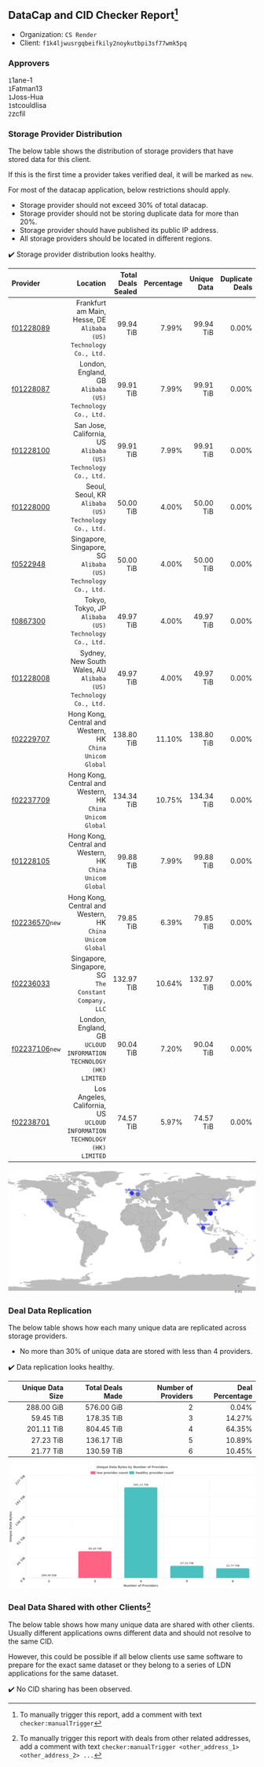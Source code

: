 ## DataCap and CID Checker Report[^1]
 - Organization: `CS Render`
 - Client: `f1k4ljwusrgqbeifkily2noykutbpi3sf77wmk5pq`
### Approvers
`1`1ane-1<br/>`1`Fatman13<br/>`1`Joss-Hua<br/>`1`stcouldlisa<br/>`2`zcfil

### Storage Provider Distribution
The below table shows the distribution of storage providers that have stored data for this client.

If this is the first time a provider takes verified deal, it will be marked as `new`.

For most of the datacap application, below restrictions should apply.
 - Storage provider should not exceed 30% of total datacap.
 - Storage provider should not be storing duplicate data for more than 20%.
 - Storage provider should have published its public IP address.
 - All storage providers should be located in different regions.

✔️ Storage provider distribution looks healthy.

| Provider                                                    |                                                                     Location | Total Deals Sealed | Percentage | Unique Data | Duplicate Deals |
| :---------------------------------------------------------- | ---------------------------------------------------------------------------: | -----------------: | ---------: | ----------: | --------------: |
| [f01228089](https://filfox.info/en/address/f01228089)       |         Frankfurt am Main, Hesse, DE<br/>`Alibaba (US) Technology Co., Ltd.` |          99.94 TiB |      7.99% |   99.94 TiB |           0.00% |
| [f01228087](https://filfox.info/en/address/f01228087)       |                  London, England, GB<br/>`Alibaba (US) Technology Co., Ltd.` |          99.91 TiB |      7.99% |   99.91 TiB |           0.00% |
| [f01228100](https://filfox.info/en/address/f01228100)       |             San Jose, California, US<br/>`Alibaba (US) Technology Co., Ltd.` |          99.91 TiB |      7.99% |   99.91 TiB |           0.00% |
| [f01228000](https://filfox.info/en/address/f01228000)       |                     Seoul, Seoul, KR<br/>`Alibaba (US) Technology Co., Ltd.` |          50.00 TiB |      4.00% |   50.00 TiB |           0.00% |
| [f0522948](https://filfox.info/en/address/f0522948)         |             Singapore, Singapore, SG<br/>`Alibaba (US) Technology Co., Ltd.` |          50.00 TiB |      4.00% |   50.00 TiB |           0.00% |
| [f0867300](https://filfox.info/en/address/f0867300)         |                     Tokyo, Tokyo, JP<br/>`Alibaba (US) Technology Co., Ltd.` |          49.97 TiB |      4.00% |   49.97 TiB |           0.00% |
| [f01228008](https://filfox.info/en/address/f01228008)       |          Sydney, New South Wales, AU<br/>`Alibaba (US) Technology Co., Ltd.` |          49.97 TiB |      4.00% |   49.97 TiB |           0.00% |
| [f02229707](https://filfox.info/en/address/f02229707)       |                 Hong Kong, Central and Western, HK<br/>`China Unicom Global` |         138.80 TiB |     11.10% |  138.80 TiB |           0.00% |
| [f02237709](https://filfox.info/en/address/f02237709)       |                 Hong Kong, Central and Western, HK<br/>`China Unicom Global` |         134.34 TiB |     10.75% |  134.34 TiB |           0.00% |
| [f01228105](https://filfox.info/en/address/f01228105)       |                 Hong Kong, Central and Western, HK<br/>`China Unicom Global` |          99.88 TiB |      7.99% |   99.88 TiB |           0.00% |
| [f02236570](https://filfox.info/en/address/f02236570)`new`  |                 Hong Kong, Central and Western, HK<br/>`China Unicom Global` |          79.85 TiB |      6.39% |   79.85 TiB |           0.00% |
| [f02236033](https://filfox.info/en/address/f02236033)       |                     Singapore, Singapore, SG<br/>`The Constant Company, LLC` |         132.97 TiB |     10.64% |  132.97 TiB |           0.00% |
| [f02237106](https://filfox.info/en/address/f02237106)`new`  |         London, England, GB<br/>`UCLOUD INFORMATION TECHNOLOGY (HK) LIMITED` |          90.04 TiB |      7.20% |   90.04 TiB |           0.00% |
| [f02238701](https://filfox.info/en/address/f02238701)       | Los Angeles, California, US<br/>`UCLOUD INFORMATION TECHNOLOGY (HK) LIMITED` |          74.57 TiB |      5.97% |   74.57 TiB |           0.00% |

<img src="https://raw.githubusercontent.com/data-preservation-programs/filplus-checker-assets/main/filecoin-project/filecoin-plus-large-datasets/issues/1201/1693554796614.png"/>

### Deal Data Replication
The below table shows how each many unique data are replicated across storage providers.

- No more than 30% of unique data are stored with less than 4 providers.

✔️ Data replication looks healthy.

| Unique Data Size | Total Deals Made | Number of Providers | Deal Percentage |
| ---------------: | ---------------: | ------------------: | --------------: |
|       288.00 GiB |       576.00 GiB |                   2 |           0.04% |
|        59.45 TiB |       178.35 TiB |                   3 |          14.27% |
|       201.11 TiB |       804.45 TiB |                   4 |          64.35% |
|        27.23 TiB |       136.17 TiB |                   5 |          10.89% |
|        21.77 TiB |       130.59 TiB |                   6 |          10.45% |

<img src="https://raw.githubusercontent.com/data-preservation-programs/filplus-checker-assets/main/filecoin-project/filecoin-plus-large-datasets/issues/1201/1693554797435.png"/>

### Deal Data Shared with other Clients[^3]
The below table shows how many unique data are shared with other clients.
Usually different applications owns different data and should not resolve to the same CID.

However, this could be possible if all below clients use same software to prepare for the exact same dataset or they belong to a series of LDN applications for the same dataset.

✔️ No CID sharing has been observed.

[^1]: To manually trigger this report, add a comment with text `checker:manualTrigger`

[^2]: Deals from those addresses are combined into this report as they are specified with `checker:manualTrigger`

[^3]: To manually trigger this report with deals from other related addresses, add a comment with text `checker:manualTrigger <other_address_1> <other_address_2> ...`

